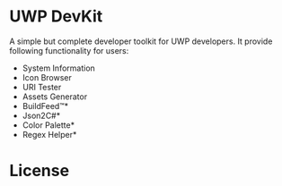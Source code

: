 # UWP DevKit
A simple but complete developer toolkit for UWP developers. It provide following functionality for users:
- System Information
- Icon Browser
- URI Tester
- Assets Generator
- BuildFeed™*
- Json2C#*
- Color Palette*
- Regex Helper*

# License
